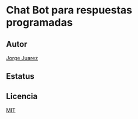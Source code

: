 # **Chat Bot para respuestas programadas**

## Autor

[Jorge Juarez](https://github.com/jorge-jrzz)

## **Estatus**

## **Licencia**

[MIT](https://choosealicense.com/licenses/mit/)
